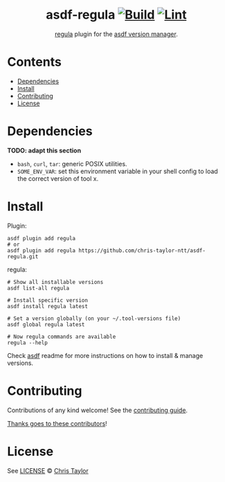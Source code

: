 <div align="center">

# asdf-regula [![Build](https://github.com/chris-taylor-ntt/asdf-regula/actions/workflows/build.yml/badge.svg)](https://github.com/chris-taylor-ntt/asdf-regula/actions/workflows/build.yml) [![Lint](https://github.com/chris-taylor-ntt/asdf-regula/actions/workflows/lint.yml/badge.svg)](https://github.com/chris-taylor-ntt/asdf-regula/actions/workflows/lint.yml)

[regula](https://github.com/fugue/regula) plugin for the [asdf version manager](https://asdf-vm.com).

</div>

# Contents

- [Dependencies](#dependencies)
- [Install](#install)
- [Contributing](#contributing)
- [License](#license)

# Dependencies

**TODO: adapt this section**

- `bash`, `curl`, `tar`: generic POSIX utilities.
- `SOME_ENV_VAR`: set this environment variable in your shell config to load the correct version of tool x.

# Install

Plugin:

```shell
asdf plugin add regula
# or
asdf plugin add regula https://github.com/chris-taylor-ntt/asdf-regula.git
```

regula:

```shell
# Show all installable versions
asdf list-all regula

# Install specific version
asdf install regula latest

# Set a version globally (on your ~/.tool-versions file)
asdf global regula latest

# Now regula commands are available
regula --help
```

Check [asdf](https://github.com/asdf-vm/asdf) readme for more instructions on how to
install & manage versions.

# Contributing

Contributions of any kind welcome! See the [contributing guide](contributing.md).

[Thanks goes to these contributors](https://github.com/chris-taylor-ntt/asdf-regula/graphs/contributors)!

# License

See [LICENSE](LICENSE) © [Chris Taylor](https://github.com/chris-taylor-ntt/)
